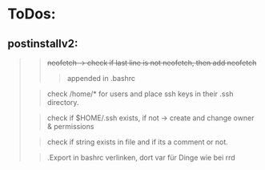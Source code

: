 # ToDos:

## postinstallv2:


>> ~~neofetch -> check if last line is not neofetch, then add neofetch~~
>>> appended in .bashrc
>
>> check /home/* for users and place ssh keys in their .ssh directory.
>
>> check if $HOME/.ssh exists, if not -> create and change owner & permissions
>
>> check if string exists in file and if its a comment or not.
>
>> .Export in bashrc verlinken, dort var für Dinge wie bei rrd 